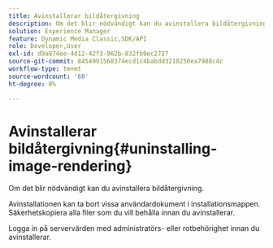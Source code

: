 ```yaml
---
title: Avinstallerar bildåtergivning
description: Om det blir nödvändigt kan du avinstallera bildåtergivning.
solution: Experience Manager
feature: Dynamic Media Classic,SDK/API
role: Developer,User
exl-id: d9a874ee-4d12-42f3-962b-832fb0ec2727
source-git-commit: 8454991568374ecd1c4babdd3210250ea7988c4c
workflow-type: tm+mt
source-wordcount: '60'
ht-degree: 0%

---
```


# Avinstallerar bildåtergivning{#uninstalling-image-rendering}

Om det blir nödvändigt kan du avinstallera bildåtergivning.

Avinstallationen kan ta bort vissa användardokument i installationsmappen. Säkerhetskopiera alla filer som du vill behålla innan du avinstallerar.

Logga in på servervärden med administratörs- eller rotbehörighet innan du avinstallerar.
